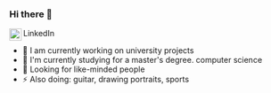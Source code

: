 ### Hi there 👋

<a href="https://linkedin.com/in/tomas-ondrejka](https://www.linkedin.com/in/andrii-pryadko-a897211b2/">
  <img align="left" alt="Tomas Ondrejka LinkedIn" width="22px" src="https://cdn.tomondre.com/icons/linkedinn.svg" />
</a>
LinkedIn

- 🔭 I am currently working on university projects
- 🌱 I'm currently studying for a master's degree. computer science
- 👯 Looking for like-minded people
- ⚡ Also doing: guitar, drawing portraits, sports

